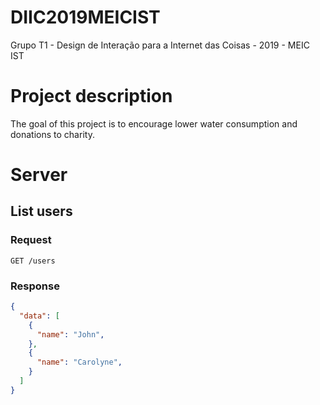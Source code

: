 # DIIC2019MEICIST
Grupo T1 - Design de Interação para a Internet das Coisas - 2019 - MEIC IST

# Project description
The goal of this project is to encourage lower water consumption and donations to charity.

# Server

## List users

### Request

`GET /users`

### Response

```json
{
  "data": [
    {
      "name": "John",
    },
    {
      "name": "Carolyne",
    }
  ]
}
```

